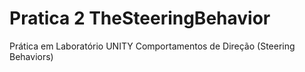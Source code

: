 # Pratica 2 TheSteeringBehavior
 Prática em Laboratório UNITY Comportamentos de Direção (Steering Behaviors)
